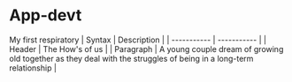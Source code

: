 # App-devt
My first respiratory 
| Syntax | Description |
| ----------- | ----------- |
| Header | The How's of us |
| Paragraph | A young couple dream of growing old together as they deal with the struggles of being in a long-term relationship |

